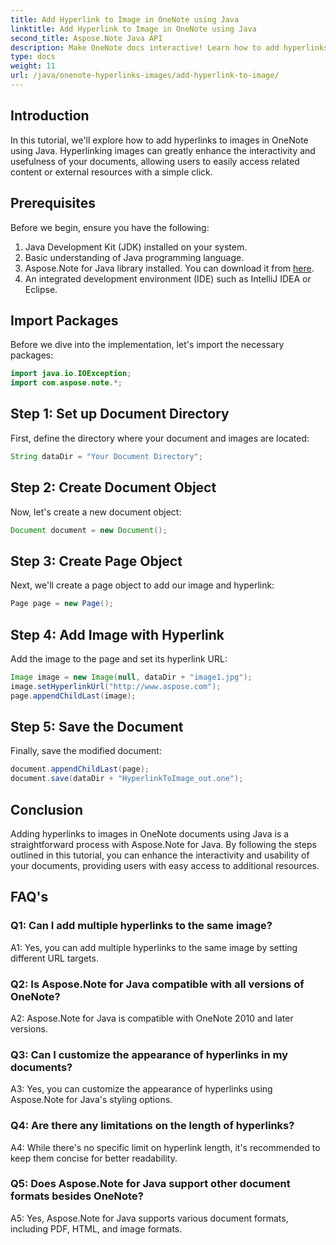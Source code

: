 ```yaml
---
title: Add Hyperlink to Image in OneNote using Java
linktitle: Add Hyperlink to Image in OneNote using Java
second_title: Aspose.Note Java API
description: Make OneNote docs interactive! Learn how to add hyperlinks to images in Java with Aspose.Note. Easy steps & code examples included! #OneNote #Java #Aspose
type: docs
weight: 11
url: /java/onenote-hyperlinks-images/add-hyperlink-to-image/
---
```

## Introduction

In this tutorial, we'll explore how to add hyperlinks to images in OneNote using Java. Hyperlinking images can greatly enhance the interactivity and usefulness of your documents, allowing users to easily access related content or external resources with a simple click.

## Prerequisites

Before we begin, ensure you have the following:

1. Java Development Kit (JDK) installed on your system.
2. Basic understanding of Java programming language.
3. Aspose.Note for Java library installed. You can download it from [here](https://releases.aspose.com/note/java/).
4. An integrated development environment (IDE) such as IntelliJ IDEA or Eclipse.

## Import Packages

Before we dive into the implementation, let's import the necessary packages:

```java
import java.io.IOException;
import com.aspose.note.*;
```

## Step 1: Set up Document Directory

First, define the directory where your document and images are located:

```java
String dataDir = "Your Document Directory";
```

## Step 2: Create Document Object

Now, let's create a new document object:

```java
Document document = new Document();
```

## Step 3: Create Page Object

Next, we'll create a page object to add our image and hyperlink:

```java
Page page = new Page();
```

## Step 4: Add Image with Hyperlink

Add the image to the page and set its hyperlink URL:

```java
Image image = new Image(null, dataDir + "image1.jpg");
image.setHyperlinkUrl("http://www.aspose.com");
page.appendChildLast(image);
```

## Step 5: Save the Document

Finally, save the modified document:

```java
document.appendChildLast(page);
document.save(dataDir + "HyperlinkToImage_out.one");
```

## Conclusion

Adding hyperlinks to images in OneNote documents using Java is a straightforward process with Aspose.Note for Java. By following the steps outlined in this tutorial, you can enhance the interactivity and usability of your documents, providing users with easy access to additional resources.

## FAQ's

### Q1: Can I add multiple hyperlinks to the same image?

A1: Yes, you can add multiple hyperlinks to the same image by setting different URL targets.

### Q2: Is Aspose.Note for Java compatible with all versions of OneNote?

A2: Aspose.Note for Java is compatible with OneNote 2010 and later versions.

### Q3: Can I customize the appearance of hyperlinks in my documents?

A3: Yes, you can customize the appearance of hyperlinks using Aspose.Note for Java's styling options.

### Q4: Are there any limitations on the length of hyperlinks?

A4: While there's no specific limit on hyperlink length, it's recommended to keep them concise for better readability.

### Q5: Does Aspose.Note for Java support other document formats besides OneNote?

A5: Yes, Aspose.Note for Java supports various document formats, including PDF, HTML, and image formats.
